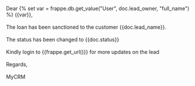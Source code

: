 Dear {% set var = frappe.db.get_value("User", doc.lead_owner, "full_name") %} {{var}},<br><br>
The loan has been sanctioned to the customer {{doc.lead_name}}. <br><br>
The status has been changed to {{doc.status}}<br><br>
Kindly login to {{frappe.get_url()}} for more updates on the lead<br><br>
Regards,<br><br>
MyCRM